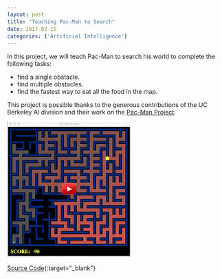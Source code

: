 ```yaml
---
layout: post
title: "Teaching Pac-Man to Search"
date: 2017-02-15
categories: ['Artificial Intelligence']
---
```


In this project, we will teach Pac-Man to search his world to complete the following tasks:

- find a single obstacle.
- find multiple obstacles.
- find the fastest way to eat all the food in the map.

This project is possible thanks to the generous contributions of the UC Berkeley AI division and their work on the [Pac-Man Project](http://inst.eecs.berkeley.edu/~cs188/pacman/project_overview.html). 

[![](img/pacman_youtube.png)](https://youtu.be/E1tKdWkaHIM) 

[Source Code](https://github.com/srikanthpagadala/udacity/tree/master/Artificial%20Intelligence%20Nanodegree/Teaching%20Pac-Man%20to%20Search){:target="_blank"}
